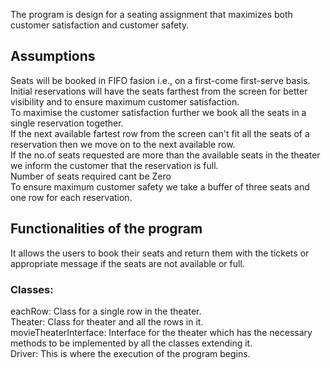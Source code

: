 The program is design for a seating assignment that maximizes both customer satisfaction and customer safety.

<h2>Assumptions</h2>
Seats will be booked in FIFO fasion i.e., on a first-come first-serve basis.<br/>
Initial reservations will have the seats farthest from the screen for better visibility and to ensure maximum customer satisfaction.<br/>
To maximise the customer satisfaction further we book all the seats in a single reservation together.<br/>
If the next available fartest row from the screen can't fit all the seats of a reservation then we move on to the next available row.<br/>
If the no.of seats requested are more than the available seats in the theater we inform the customer that the reservation is full.<br/>
Number of seats required cant be Zero <br/>
To ensure maximum customer safety we take a buffer of three seats and one row for each reservation.<br/>


<h2>Functionalities of the program</h2>
It allows the users to book their seats and return them with the tickets or appropriate message if the seats are not available or full.

<h3>Classes:</h3>
eachRow: Class for a single row in the theater.<br/>
Theater: Class for theater and all the rows in it.<br/>
movieTheaterInterface: Interface for the theater which has the necessary methods to be implemented by all the classes extending it.<br/>
Driver: This is where the execution of the program begins.<br/>
